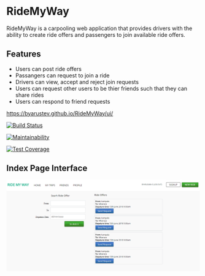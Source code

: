 # RideMyWay

RideMyWay is a carpooling web application that provides drivers with the ability to create ride offers
and passengers to join available ride offers.
	
## Features 
- Users can post ride offers
- Passangers can request to join a ride
- Drivers can view, accept and reject join requests
- Users can request other users to be thier friends such that they can share rides
- Users can respond to friend requests 

https://byarustev.github.io/RideMyWay/ui/

[![Build Status](https://travis-ci.org/byarustev/RideMyWay.svg?branch=develop)](https://travis-ci.org/byarustev/RideMyWay)


[![Maintainability](https://api.codeclimate.com/v1/badges/e2fc728dd654f09e2d68/maintainability)](https://codeclimate.com/github/byarustev/RideMyWay/maintainability)

[![Test Coverage](https://api.codeclimate.com/v1/badges/e2fc728dd654f09e2d68/test_coverage)](https://codeclimate.com/github/byarustev/RideMyWay/test_coverage)


## Index Page Interface
![alt text](https://raw.githubusercontent.com/byarustev/RideMyWay/feature/ui/design/index.png)